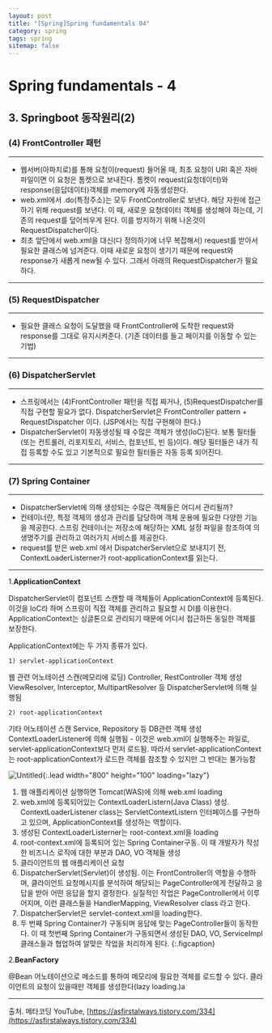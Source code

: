 ```yaml
---
layout: post
title: "[Spring]Spring fundamentals 04"
category: spring
tags: spring
sitemap: false
---
```

# Spring fundamentals - 4

## 3. Springboot 동작원리(2)

### (4) FrontController 패턴

---

- 웹서버(아파치로)를 통해 요청이(request) 들어올 때, 최초 요청이 URI 혹은 자바파일이면 이 요청은 톰켓으로 보내진다. 톰켓이 request(요청데이터)와 response(응답데이터)객체를 memory에 자동생성한다.
- web.xml에서 .do(특정주소)는 모두 FrontController로 보낸다. 해당 자원에 접근하기 위해 request를 보낸다. 이 때, 새로운 요청데이터 객체를 생성해야 하는데, 기존의 request를 덮어씌우게 된다. 이를 방지하기 위해 나온것이 RequestDispatcher이다.
- 최초 앞단에서 web.xml을 대신(다 정의하기에 너무 복잡해서) request를 받아서 필요한 클래스에 넘겨준다. 이때 새로운 요청이 생기기 때문에 request와 response가 새롭게 new될 수 있다. 그래서 아래의 RequestDispatcher가 필요하다.

---

### (5) RequestDispatcher

---

- 필요한 클래스 요청이 도달했을 때 FrontController에 도착한 request와 response를 그대로 유지시켜준다. (기존 데이터를 들고 페이지를 이동할 수 있는 기법)

---

### (6) DispatcherServlet

---

- 스프링에서는 (4)FrontController 패턴을 직접 짜거나, (5)RequestDispatcher를 직접 구현할 필요가 없다. DispatcherServlet은 FrontController pattern + RequestDispatcher 이다. (JSP에서는 직접 구현해야 한다.)
- DispatcherServlet이 자동생성될 때 수많은 객체가 생성(IoC)된다. 보통 필터들(또는 컨트롤러, 리포지토리, 서비스, 컴포넌트, 빈 등)이다. 해당 필터들은 내가 직접 등록할 수도 있고 기본적으로 필요한 필터들은 자동 등록 되어진다.

---

### (7) Spring Container

---

- DispatcherServlet에 의해 생성되는 수많은 객체들은 어디서 관리될까?
- 컨테이너란, 특정 객체의 생성과 관리를 담당하며 객체 운용에 필요한 다양한 기능을 제공한다. 스프링 컨테이너는 <bean> 저장소에 해당하는 XML 설정 파일을 참조하여 <bean>의 생명주기를 관리하고 여러가지 서비스를 제공한다.
- request를 받은 web.xml 에서 DispatcherServlet으로 보내지기 전, ContextLoaderListerner가 root-applicationContext를 읽는다.
---

1.__ApplicationContext__

DispatcherServlet이 컴포넌트 스캔할 때 객체들이 ApplicationContext에 등록된다. 이것을 IoC라 하며 스프링이 직접 객체를 관리하고 필요할 시 DI를 이용한다. ApplicationContext는 싱글톤으로 관리되기 때문에 어디서 접근하든 동일한 객체를 보장한다.

ApplicationContext에는 두 가지 종류가 있다.

    1) servlet-applicationContext

웹 관련 어노테이션 스캔(메모리에 로딩) Controller, RestController
객체 생성 ViewResolver, Interceptor, MultipartResolver 등
DispatcherServlet에 의해 실행됨

    2) root-applicationContext

기타 어노테이션 스캔 Service, Repository 등
DB관련 객체 생성
ContextLoaderListener에 의해 실행됨 - 이것은 web.xml이 실행해주는 파일로, servlet-applicationContext보다 먼저 로드됨. 따라서 servlet-applicationContext는 root-applicationContext가 로드한 객체를 참조할 수 있지만 그 반대는 불가능함

![Untitled](https://user-images.githubusercontent.com/85178486/187167443-66f8d709-d37f-407a-89fa-985e255861cc.png){:.lead width="800" height="100" loading="lazy"}

1. 웹 애플리케이션 실행하면 Tomcat(WAS)에 의해 web.xml loading
2. web.xml에 등록되어있는 ContextLoaderListern(Java Class) 생성. ContextLoaderListener class는 ServletContextListern 인터페이스를 구현하고 있으며, ApplicationContext를 생성하는 역할이다.
3. 생성된 ContextLoaderListerner는 root-context.xml을 loading
4. root-context.xml에 등록되어 있는 Spring Container구동. 이 때 개발자가 작성한 비즈니스 로직에 대한 부분과 DAO, VO 객체들 생성
5. 클라이언트의 웹 애플리케이션 요청
6. DispatcherServlet(Servlet)이 생성됨. 이는 FrontController의 역할을 수행하며, 클라이언트 요청메시지를 분석하여 해당되는 PageController에게 전달하고 응답을 받아 어떤 응답을 할지 결정한다. 실질적인 작업은 PageController에서 이루어지며, 이런 클래스들을 HandlerMapping, ViewResolver class 라고 한다.
7. DispatcherServlet은 servlet-context.xml을 loading한다.
8. 두 번째 Spring Container가 구동되며 응답에 맞는 PageController들이 동작한다. 이 때 첫번째 Spring Container가 구동되면서 생성된 DAO, VO, ServiceImpl 클래스들과 협업하여 알맞은 작업을 처리하게 된다.
{:.figcaption}



2.__BeanFactory__

@Bean 어노테이션으로 메소드를 통하여 메모리에 필요한 객체를 로드할 수 있다. 클라이언트의 요청이 있을때만 객체를 생성한다(lazy loading.)a

---

출처. 메타코딩 YouTube, [https://asfirstalways.tistory.com/334](https://asfirstalways.tistory.com/334)